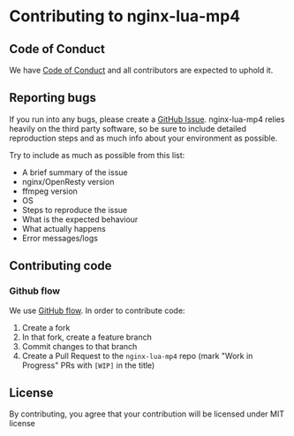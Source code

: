 # Contributing to nginx-lua-mp4

## Code of Conduct

We have [Code of Conduct](https://github.com/Amondo/nginx-lua-mp4/blob/main/CODE_OF_CONDUCT.md) and all contributors are expected to uphold it.

## Reporting bugs

If you run into any bugs, please create a [GitHub Issue](https://github.com/Amondo/nginx-lua-mp4/issues). nginx-lua-mp4 relies heavily on the third party software, so be sure to include detailed reproduction steps and as much info about your environment as possible.

Try to include as much as possible from this list:
- A brief summary of the issue
- nginx/OpenResty version
- ffmpeg version
- OS
- Steps to reproduce the issue
- What is the expected behaviour
- What actually happens
- Error messages/logs

## Contributing code
### Github flow

We use [GitHub flow](https://docs.github.com/en/get-started/quickstart/github-flow). In order to contribute code:
1. Create a fork
2. In that fork, create a feature branch
3. Commit changes to that branch
4. Create a Pull Request to the `nginx-lua-mp4` repo (mark "Work in Progress" PRs with `[WIP]` in the title)

## License

By contributing, you agree that your contribution will be licensed under MIT license
